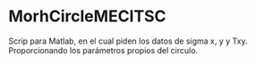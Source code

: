 # MorhCircleMECITSC
Scrip para Matlab, en el cual piden los datos de sigma x, y y Txy. Proporcionando los parámetros propios del circulo.

